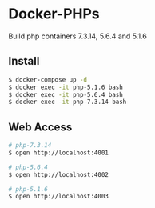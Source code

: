 Docker-PHPs
====

Build php containers 7.3.14, 5.6.4 and 5.1.6

## Install

```bash
$ docker-compose up -d
$ docker exec -it php-5.1.6 bash
$ docker exec -it php-5.6.4 bash
$ docker exec -it php-7.3.14 bash
```

## Web Access

```bash
# php-7.3.14
$ open http://localhost:4001

# php-5.6.4
$ open http://localhost:4002

# php-5.1.6
$ open http://localhost:4003
```
